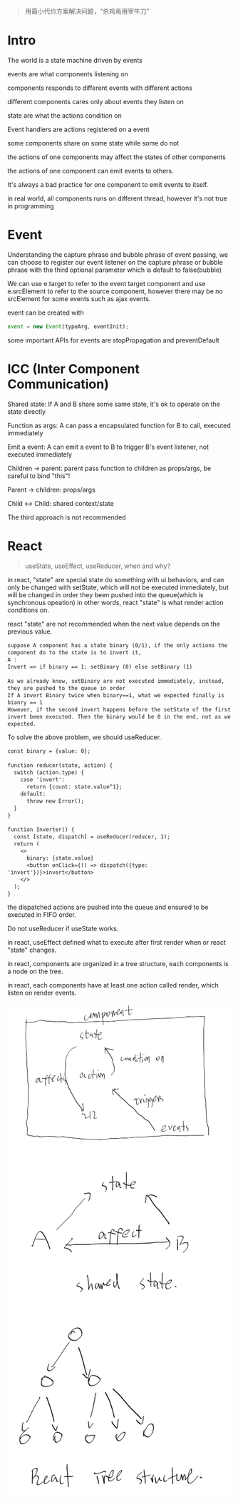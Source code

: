 <!--
.. title: Components, State machine, state, events, action
.. slug: components-state-machine-state-events-action
.. date: 2021-04-05 20:37:29 UTC+08:00
.. tags: 
.. category: 
.. link: 
.. description: 
.. type: text
-->
> 用最小代价方案解决问题，“杀鸡焉用宰牛刀”

#  Intro

The world is a state machine driven by events

events are what components listening on

components responds to different events with different actions

different components cares only about events they listen on

state are what the actions condition on

Event handlers are actions registered on a event

some components share on some state while some do not

the actions of one components may affect the states of other components

the actions of one component can emit events to others.

It's always a bad practice for one component to emit events to itself.

in real world, all components runs on different thread, however it's not true in programming

# Event

Understanding the capture phrase and bubble phrase of event passing, we can choose to register our event listener on the capture phrase or bubble phrase with the third optional parameter which is default to false(bubble)

We can use e.target to refer to the event target component and use e.srcElement to refer to the source component, however there may be no srcElement for some events such as ajax events.

event can be created with 
```javascript
event = new Event(typeArg, eventInit);
```

some important APIs for events are stopPropagation and preventDefault 

# ICC (Inter Component Communication)

Shared state: If A and B share some same state, it's ok to operate on the state directly

Function as args: A can pass a encapsulated function for B to call, executed immediately

Emit a event: A can emit a event to B to trigger B's event listener, not executed immediately

Children -> parent: parent pass function to children as props/args, be careful to bind "this"!

Parent -> children: props/args

Child <-> Child: shared context/state

The third approach is not recommended

# React
>useState, useEffect, useReducer, when and why?

in react, "state" are special state do something with ui behaviors, and can only be changed with setState, which will not be executed immediately, but will be changed in order they been pushed into the queue(which is synchronous opeation)
in other words, react "state" is what render action conditions on.

react "state" are not recommended when the next value depends on the previous value.
```
suppose A component has a state binary (0/1), if the only actions the component do to the state is to invert it, 
A : 
Invert => if binary == 1: setBinary (0) else setBinary (1)

As we already know, setBinary are not executed immediately, instead, they are pushed to the queue in order
If A invert Binary twice when binary==1, what we expected finally is bianry == 1
However, if the second invert happens before the setState of the first invert been executed. Then the binary would be 0 in the end, not as we expected.
```
To solve the above problem, we should useReducer.
```
const binary = {value: 0};

function reducer(state, action) {
  switch (action.type) {
    case 'invert':
      return {count: state.value^1};
    default:
      throw new Error();
  }
}

function Inverter() {
  const [state, dispatch] = useReducer(reducer, 1);
  return (
    <>
      binary: {state.value}
      <button onClick={() => dispatch({type: 'invert'})}>invert</button>
    </>
  );
}
```
the dispatched actions are pushed into the queue and ensured to  be executed in FIFO order.

Do not useReducer if useState works.

in react, useEffect defined what to execute after first render when or react "state" changes.

in react, components are organized in a tree structure, each components is a node on the tree.

in react, each components have at least one action called render, which listen on render events.

![事件，状态，动作](/images/QQ截图20210405222133.png)
![共享状态-组件通信](/images/QQ截图20210405213404.png)
![React树形结构](/images/QQ截图20210405222359.png)
